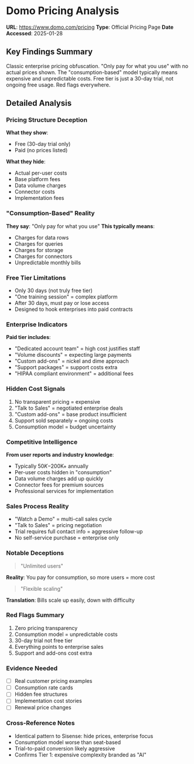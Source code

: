 # Domo Pricing Analysis
**URL**: https://www.domo.com/pricing
**Type**: Official Pricing Page
**Date Accessed**: 2025-01-28

## Key Findings Summary
Classic enterprise pricing obfuscation. "Only pay for what you use" with no actual prices shown. The "consumption-based" model typically means expensive and unpredictable costs. Free tier is just a 30-day trial, not ongoing free usage. Red flags everywhere.

## Detailed Analysis

### Pricing Structure Deception
**What they show**:
- Free (30-day trial only)
- Paid (no prices listed)

**What they hide**:
- Actual per-user costs
- Base platform fees
- Data volume charges
- Connector costs
- Implementation fees

### "Consumption-Based" Reality
**They say**: "Only pay for what you use"
**This typically means**:
- Charges for data rows
- Charges for queries
- Charges for storage
- Charges for connectors
- Unpredictable monthly bills

### Free Tier Limitations
- Only 30 days (not truly free tier)
- "One training session" = complex platform
- After 30 days, must pay or lose access
- Designed to hook enterprises into paid contracts

### Enterprise Indicators
**Paid tier includes**:
- "Dedicated account team" = high cost justifies staff
- "Volume discounts" = expecting large payments
- "Custom add-ons" = nickel and dime approach
- "Support packages" = support costs extra
- "HIPAA compliant environment" = additional fees

### Hidden Cost Signals
1. No transparent pricing = expensive
2. "Talk to Sales" = negotiated enterprise deals
3. "Custom add-ons" = base product insufficient
4. Support sold separately = ongoing costs
5. Consumption model = budget uncertainty

### Competitive Intelligence
**From user reports and industry knowledge**:
- Typically $50K-$200K+ annually
- Per-user costs hidden in "consumption"
- Data volume charges add up quickly
- Connector fees for premium sources
- Professional services for implementation

### Sales Process Reality
- "Watch a Demo" = multi-call sales cycle
- "Talk to Sales" = pricing negotiation
- Trial requires full contact info = aggressive follow-up
- No self-service purchase = enterprise only

### Notable Deceptions
> "Unlimited users"

**Reality**: You pay for consumption, so more users = more cost

> "Flexible scaling"

**Translation**: Bills scale up easily, down with difficulty

### Red Flags Summary
1. Zero pricing transparency
2. Consumption model = unpredictable costs
3. 30-day trial not free tier
4. Everything points to enterprise sales
5. Support and add-ons cost extra

### Evidence Needed
- [ ] Real customer pricing examples
- [ ] Consumption rate cards
- [ ] Hidden fee structures
- [ ] Implementation cost stories
- [ ] Renewal price changes

### Cross-Reference Notes
- Identical pattern to Sisense: hide prices, enterprise focus
- Consumption model worse than seat-based
- Trial-to-paid conversion likely aggressive
- Confirms Tier 1: expensive complexity branded as "AI"